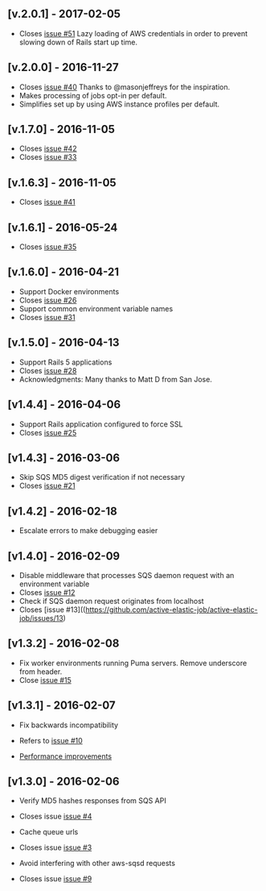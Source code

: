 ## [v.2.0.1] - 2017-02-05
 - Closes [issue #51](https://github.com/active-elastic-job/active-elastic-job/issues/51) Lazy loading of AWS credentials in order to prevent slowing down of Rails start up time.

## [v.2.0.0] - 2016-11-27
 - Closes [issue #40](https://github.com/active-elastic-job/active-elastic-job/issues/40) Thanks to @masonjeffreys for the inspiration.
 - Makes processing of jobs opt-in per default.
 - Simplifies set up by using AWS instance profiles per default.

## [v.1.7.0] - 2016-11-05
 - Closes [issue #42](https://github.com/active-elastic-job/active-elastic-job/issues/42)
 - Closes [issue #33](https://github.com/active-elastic-job/active-elastic-job/issues/33)

## [v.1.6.3] - 2016-11-05
 - Closes [issue #41](https://github.com/active-elastic-job/active-elastic-job/issues/41)

## [v.1.6.1] - 2016-05-24
 - Closes [issue #35](https://github.com/active-elastic-job/active-elastic-job/issues/35)

## [v.1.6.0] - 2016-04-21
 - Support Docker environments
 - Closes [issue #26](https://github.com/active-elastic-job/active-elastic-job/issues/26)
 - Support common environment variable names
 - Closes [issue #31](https://github.com/active-elastic-job/active-elastic-job/issues/31)

## [v.1.5.0] - 2016-04-13
- Support Rails 5 applications
 - Closes [issue #28](https://github.com/active-elastic-job/active-elastic-job/issues/28)
 - Acknowledgments: Many thanks to Matt D from San Jose.

## [v1.4.4] - 2016-04-06
- Support Rails application configured to force SSL
 - Closes [issue #25](https://github.com/active-elastic-job/active-elastic-job/issues/25)

## [v1.4.3] - 2016-03-06
- Skip SQS MD5 digest verification if not necessary
 - Closes [issue #21](https://github.com/active-elastic-job/active-elastic-job/issues/21)

## [v1.4.2] - 2016-02-18
- Escalate errors to make debugging easier


## [v1.4.0] - 2016-02-09
- Disable middleware that processes SQS daemon request with an environment variable
 - Closes [issue #12](https://github.com/active-elastic-job/active-elastic-job/issues/12)
- Check if SQS daemon request originates from localhost
 - Closes [issue #13]((https://github.com/active-elastic-job/active-elastic-job/issues/13)

## [v1.3.2] - 2016-02-08
- Fix worker environments running Puma servers. Remove underscore from header.
 - Close [issue #15](https://github.com/active-elastic-job/active-elastic-job/issues/15)

## [v1.3.1] - 2016-02-07

- Fix backwards incompatibility
 - Refers to [issue #10](https://github.com/active-elastic-job/active-elastic-job/issues/10)

- [Performance improvements](https://github.com/active-elastic-job/active-elastic-job/commit/1f1c72d6d10a3e0c42ad305b29afb1d55fcb2561)

## [v1.3.0] - 2016-02-06

- Verify MD5 hashes responses from SQS API
 - Closes issue [issue #4](https://github.com/active-elastic-job/active-elastic-job/issues/4)

- Cache queue urls
 - Closes issue [issue #3](https://github.com/active-elastic-job/active-elastic-job/issues/3)

- Avoid interfering with other aws-sqsd requests
 - Closes issue [issue #9](https://github.com/active-elastic-job/active-elastic-job/issues/9)
